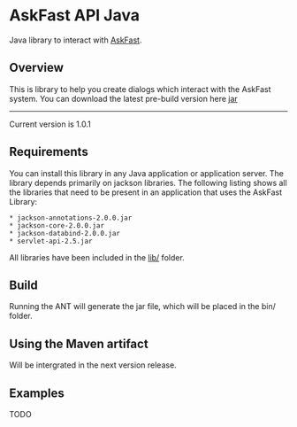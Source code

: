 AskFast API Java
================

Java library to interact with [AskFast](http://www.ask-fast.com).

Overview
--------

This is library to help you create dialogs which interact with the AskFast system. You can download the latest pre-build version here
[jar](https://github.com/askfast/askfast-api-java/blob/master/bin/askfast-api.jar?raw=true)

------------

Current version is 1.0.1


Requirements
------------

You can install this library in any Java application or application server. The library depends primarily on jackson libraries. The following listing shows all the libraries that need to be present in an application that uses the AskFast Library:

	* jackson-annotations-2.0.0.jar
	* jackson-core-2.0.0.jar
	* jackson-databind-2.0.0.jar
	* servlet-api-2.5.jar

All libraries have been included in the [lib/](https://github.com/askfast/askfast-api-java/tree/master/lib) folder.

Build
-----
Running the ANT will generate the jar file, which will be placed in the bin/ folder.


Using the Maven artifact
------------------------
Will be intergrated in the next version release.

Examples
--------
TODO